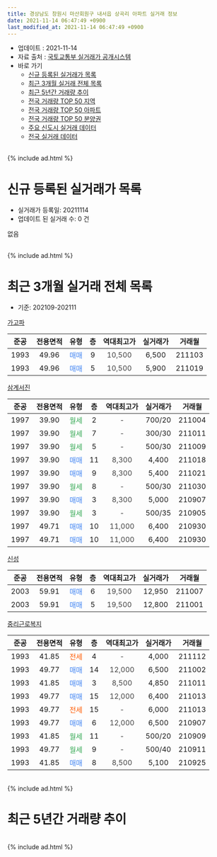 ```yaml
---
title: 경상남도 창원시 마산회원구 내서읍 상곡리 아파트 실거래 정보
date: 2021-11-14 06:47:49 +0900
last_modified_at: 2021-11-14 06:47:49 +0900
---
```


* 업데이트 : 2021-11-14
* 자료 출처 : [국토교통부 실거래가 공개시스템](http://rt.molit.go.kr)
* 바로 가기
    * [신규 등록된 실거래가 목록](#신규-등록된-실거래가-목록)
    * [최근 3개월 실거래 전체 목록](#최근-3개월-실거래-전체-목록)
    * [최근 5년간 거래량 추이](#최근-5년간-거래량-추이)
    * [전국 거래량 TOP 50 지역](https://inasie.github.io/apt-trade-info/최근-3개월-전국에서-가장-거래가-많이-발생한-지역)
    * [전국 거래량 TOP 50 아파트](https://inasie.github.io/apt-trade-info/최근-3개월-전국에서-가장-거래가-많이-발생한-아파트)
    * [전국 거래량 TOP 50 분양권](https://inasie.github.io/apt-trade-info/최근-3개월-전국에서-가장-거래가-많이-발생한-분양권)
    * [주요 신도시 실거래 데이터](https://inasie.github.io/apt-trade-info/주요-신도시)
    * [전국 실거래 데이터](https://inasie.github.io/apt-trade-info/전국)
<br>
{% include ad.html %}
<br>

# 신규 등록된 실거래가 목록
* 실거래가 등록일: 20211114
* 업데이트 된 실거래 수: 0 건

없음

<br>
{% include ad.html %}
<br>

# 최근 3개월 실거래 전체 목록
* 기준: 202109-202111


[가고파](https://search.naver.com/search.naver?query=%EA%B2%BD%EC%83%81%EB%82%A8%EB%8F%84+%EC%B0%BD%EC%9B%90%EC%8B%9C+%EB%A7%88%EC%82%B0%ED%9A%8C%EC%9B%90%EA%B5%AC+%EB%82%B4%EC%84%9C%EC%9D%8D+%EC%83%81%EA%B3%A1%EB%A6%AC+%EA%B0%80%EA%B3%A0%ED%8C%8C)

|준공|전용면적|유형|층|역대최고가|실거래가|거래월|
|:---:|:---:|:---:|:---:|:---:|:---:|:---:|
|1993|49.96|<span style="color:#4285f3">매매</span>|9|<span style="color:#444444">10,500</span>|6,500|211103|
|1993|49.96|<span style="color:#4285f3">매매</span>|5|<span style="color:#444444">10,500</span>|5,900|211019|

[삼계서진](https://search.naver.com/search.naver?query=%EA%B2%BD%EC%83%81%EB%82%A8%EB%8F%84+%EC%B0%BD%EC%9B%90%EC%8B%9C+%EB%A7%88%EC%82%B0%ED%9A%8C%EC%9B%90%EA%B5%AC+%EB%82%B4%EC%84%9C%EC%9D%8D+%EC%83%81%EA%B3%A1%EB%A6%AC+%EC%82%BC%EA%B3%84%EC%84%9C%EC%A7%84)

|준공|전용면적|유형|층|역대최고가|실거래가|거래월|
|:---:|:---:|:---:|:---:|:---:|:---:|:---:|
|1997|39.90|<span style="color:#34a853">월세</span>|2|<span style="color:#444444">-</span>|700/20|211004|
|1997|39.90|<span style="color:#34a853">월세</span>|7|<span style="color:#444444">-</span>|300/30|211011|
|1997|39.90|<span style="color:#34a853">월세</span>|5|<span style="color:#444444">-</span>|500/30|211009|
|1997|39.90|<span style="color:#4285f3">매매</span>|11|<span style="color:#444444">8,300</span>|4,400|211018|
|1997|39.90|<span style="color:#4285f3">매매</span>|9|<span style="color:#444444">8,300</span>|5,400|211021|
|1997|39.90|<span style="color:#34a853">월세</span>|8|<span style="color:#444444">-</span>|500/30|211030|
|1997|39.90|<span style="color:#4285f3">매매</span>|3|<span style="color:#444444">8,300</span>|5,000|210907|
|1997|39.90|<span style="color:#34a853">월세</span>|3|<span style="color:#444444">-</span>|500/35|210905|
|1997|49.71|<span style="color:#4285f3">매매</span>|10|<span style="color:#444444">11,000</span>|6,400|210930|
|1997|49.71|<span style="color:#4285f3">매매</span>|10|<span style="color:#444444">11,000</span>|6,400|210930|

[신성](https://search.naver.com/search.naver?query=%EA%B2%BD%EC%83%81%EB%82%A8%EB%8F%84+%EC%B0%BD%EC%9B%90%EC%8B%9C+%EB%A7%88%EC%82%B0%ED%9A%8C%EC%9B%90%EA%B5%AC+%EB%82%B4%EC%84%9C%EC%9D%8D+%EC%83%81%EA%B3%A1%EB%A6%AC+%EC%8B%A0%EC%84%B1)

|준공|전용면적|유형|층|역대최고가|실거래가|거래월|
|:---:|:---:|:---:|:---:|:---:|:---:|:---:|
|2003|59.91|<span style="color:#4285f3">매매</span>|6|<span style="color:#444444">19,500</span>|12,950|211007|
|2003|59.91|<span style="color:#4285f3">매매</span>|5|<span style="color:#444444">19,500</span>|12,800|211001|

[중리근로복지](https://search.naver.com/search.naver?query=%EA%B2%BD%EC%83%81%EB%82%A8%EB%8F%84+%EC%B0%BD%EC%9B%90%EC%8B%9C+%EB%A7%88%EC%82%B0%ED%9A%8C%EC%9B%90%EA%B5%AC+%EB%82%B4%EC%84%9C%EC%9D%8D+%EC%83%81%EA%B3%A1%EB%A6%AC+%EC%A4%91%EB%A6%AC%EA%B7%BC%EB%A1%9C%EB%B3%B5%EC%A7%80)

|준공|전용면적|유형|층|역대최고가|실거래가|거래월|
|:---:|:---:|:---:|:---:|:---:|:---:|:---:|
|1993|41.85|<span style="color:#ff5a00">전세</span>|4|<span style="color:#444444">-</span>|4,000|211112|
|1993|49.77|<span style="color:#4285f3">매매</span>|14|<span style="color:#444444">12,000</span>|6,500|211002|
|1993|41.85|<span style="color:#4285f3">매매</span>|3|<span style="color:#444444">8,500</span>|4,850|211011|
|1993|49.77|<span style="color:#4285f3">매매</span>|15|<span style="color:#444444">12,000</span>|6,400|211013|
|1993|49.77|<span style="color:#ff5a00">전세</span>|15|<span style="color:#444444">-</span>|6,000|211013|
|1993|49.77|<span style="color:#4285f3">매매</span>|6|<span style="color:#444444">12,000</span>|6,500|210907|
|1993|41.85|<span style="color:#34a853">월세</span>|11|<span style="color:#444444">-</span>|500/20|210909|
|1993|49.77|<span style="color:#34a853">월세</span>|9|<span style="color:#444444">-</span>|500/40|210911|
|1993|41.85|<span style="color:#4285f3">매매</span>|8|<span style="color:#444444">8,500</span>|5,100|210925|


<br>
{% include ad.html %}
<br>

# 최근 5년간 거래량 추이


<div style="width:100%;">
    <canvas id="deal_progress" height="200"></canvas>
</div>

<script>
new Chart(document.getElementById("deal_progress"), {
    type: 'line',
    data: {
        labels: ['201611','201612','201701','201702','201703','201704','201705','201706','201707','201708','201709','201710','201711','201712','201801','201802','201803','201804','201805','201806','201807','201808','201809','201810','201811','201812','201901','201902','201903','201904','201905','201906','201907','201908','201909','201910','201911','201912','202001','202002','202003','202004','202005','202006','202007','202008','202009','202010','202011','202012','202101','202102','202103','202104','202105','202106','202107','202108','202109','202110','202111'],
        datasets: [{
            label: '매매',
            pointRadius: 1,
            data: [8, 9, 5, 9, 7, 5, 2, 8, 7, 8, 4, 2, 4, 0, 0, 1, 7, 1, 1, 1, 1, 3, 4, 4, 2, 0, 5, 2, 3, 4, 1, 3, 1, 0, 6, 4, 8, 5, 2, 6, 10, 3, 5, 4, 13, 6, 3, 8, 5, 8, 6, 3, 9, 12, 12, 12, 3, 8, 5, 8, 1],
            borderColor: "rgba(255, 201, 14, 1)",
            backgroundColor: "rgba(255, 201, 14, 0.5)",
            fill: false,
            lineTension: 0
        },{
            label: '전월세',
            pointRadius: 1,
            data: [3, 4, 6, 7, 5, 6, 4, 4, 4, 2, 3, 1, 7, 3, 5, 5, 3, 6, 4, 2, 1, 1, 3, 8, 5, 2, 6, 2, 8, 6, 9, 6, 6, 3, 5, 5, 3, 5, 10, 5, 3, 4, 2, 3, 6, 6, 4, 2, 5, 1, 2, 4, 4, 20, 6, 8, 6, 2, 3, 5, 1],
            borderColor: "rgba(0, 141, 185, 1)",
            backgroundColor: "rgba(0, 141, 185, 0.5)",
            fill: false,
            lineTension: 0
        }
        ]
    },
    options: {
        responsive: true,
        title: {
            display: false
        },
        tooltips: {
            mode: 'index',
            intersect: false
        },
        hover: {
            mode: 'nearest',
            intersect: true
        },
        scales: {
            xAxes: [{
                display: true,
                scaleLabel: {
                    display: true,
                    labelString: '년/월'
                }
            }],
            yAxes: [{
                display: true,
                ticks: {
                    suggestedMin: 0,
                },
                scaleLabel: {
                    display: true,
                    labelString: '실거래 수'
                }
            }]
        }
    }
});

</script>


<br>
{% include ad.html %}
<br>

